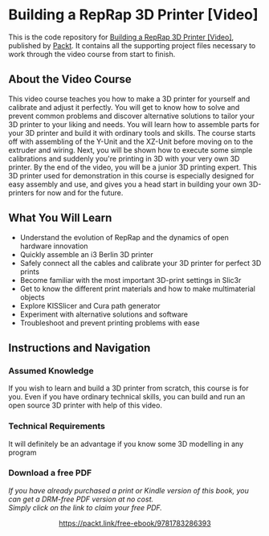 # Building a RepRap 3D Printer [Video]
This is the code repository for [Building a RepRap 3D Printer [Video]](https://github.com/PacktPublishing/Building-a-RepRap-3D-Printer), published by [Packt](https://www.packtpub.com). It contains all the supporting project files necessary to work through the video course from start to finish.
## About the Video Course

This video course teaches you how to make a 3D printer for yourself and calibrate and adjust it perfectly. You will get to know how to solve and prevent common problems and discover alternative solutions to tailor your 3D printer to your liking and needs. You will learn how to assemble parts for your 3D printer and build it with ordinary tools and skills. The course starts off with assembling of the Y-Unit and the XZ-Unit before moving on to the extruder and wiring. Next, you will be shown how to execute some simple calibrations and suddenly you're printing in 3D with your very own 3D printer. By the end of the video, you will be a junior 3D printing expert. This 3D printer used for demonstration in this course is especially designed for easy assembly and use, and gives you a head start in building your own 3D-printers for now and for the future.
<H2>What You Will Learn</H2>
<DIV class=book-info-will-learn-text>
<UL>
<LI>Understand the evolution of RepRap and the dynamics of open hardware innovation
<LI>Quickly assemble an i3 Berlin 3D printer
<LI>Safely connect all the cables and calibrate your 3D printer for perfect 3D prints
<LI>Become familiar with the most important 3D-print settings in Slic3r
<LI>Get to know the different print materials and how to make multimaterial objects
<LI>Explore KISSlicer and Cura path generator
<LI>Experiment with alternative solutions and software
<LI>Troubleshoot and prevent printing problems with ease
</LI></UL></DIV>

## Instructions and Navigation
### Assumed Knowledge
If you wish to learn and build a 3D printer from scratch, this course is for you. Even if you have ordinary technical skills, you can build and run an open source 3D printer with help of this video.

### Technical Requirements

 It will definitely be an advantage if you know some 3D modelling in any program

### Download a free PDF

 <i>If you have already purchased a print or Kindle version of this book, you can get a DRM-free PDF version at no cost.<br>Simply click on the link to claim your free PDF.</i>
<p align="center"> <a href="https://packt.link/free-ebook/9781783286393">https://packt.link/free-ebook/9781783286393 </a> </p>